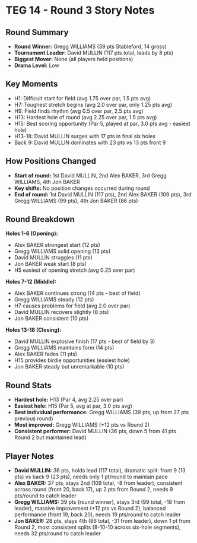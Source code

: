# TEG 14 - Round 3 Story Notes

## Round Summary
- **Round Winner:** Gregg WILLIAMS (39 pts Stableford, 14 gross)
- **Tournament Leader:** David MULLIN (117 pts total, leads by 8 pts)
- **Biggest Mover:** None (all players held positions)
- **Drama Level:** Low

## Key Moments
- H1: Difficult start for field (avg 1.75 over par, 1.5 pts avg)
- H7: Toughest stretch begins (avg 2.0 over par, only 1.25 pts avg)
- H9: Field finds rhythm (avg 0.5 over par, 2.5 pts avg)
- H13: Hardest hole of round (avg 2.25 over par, 1.5 pts avg)
- H15: Best scoring opportunity (Par 5, played at par, 3.0 pts avg - easiest hole)
- H13-18: David MULLIN surges with 17 pts in final six holes
- Back 9: David MULLIN dominates with 23 pts vs 13 pts front 9

## How Positions Changed
- **Start of round:** 1st David MULLIN, 2nd Alex BAKER, 3rd Gregg WILLIAMS, 4th Jon BAKER
- **Key shifts:** No position changes occurred during round
- **End of round:** 1st David MULLIN (117 pts), 2nd Alex BAKER (109 pts), 3rd Gregg WILLIAMS (99 pts), 4th Jon BAKER (86 pts)

## Round Breakdown
**Holes 1-6 (Opening):**
- Alex BAKER strongest start (12 pts)
- Gregg WILLIAMS solid opening (13 pts)
- David MULLIN struggles (11 pts)
- Jon BAKER weak start (8 pts)
- H5 easiest of opening stretch (avg 0.25 over par)

**Holes 7-12 (Middle):**
- Alex BAKER continues strong (14 pts - best of field)
- Gregg WILLIAMS steady (12 pts)
- H7 causes problems for field (avg 2.0 over par)
- David MULLIN recovers slightly (8 pts)
- Jon BAKER consistent (10 pts)

**Holes 13-18 (Closing):**
- David MULLIN explosive finish (17 pts - best of field by 3)
- Gregg WILLIAMS maintains form (14 pts)
- Alex BAKER fades (11 pts)
- H15 provides birdie opportunities (easiest hole)
- Jon BAKER steady but unremarkable (10 pts)

## Round Stats
- **Hardest hole:** H13 (Par 4, avg 2.25 over par)
- **Easiest hole:** H15 (Par 5, avg at par, 3.0 pts avg)
- **Best individual performance:** Gregg WILLIAMS (39 pts, up from 27 pts previous round)
- **Most improved:** Gregg WILLIAMS (+12 pts vs Round 2)
- **Consistent performer:** David MULLIN (36 pts, down 5 from 41 pts Round 2 but maintained lead)

## Player Notes
- **David MULLIN:** 36 pts, holds lead (117 total), dramatic split: front 9 (13 pts) vs back 9 (23 pts), needs only 1 pt/round to maintain pace
- **Alex BAKER:** 37 pts, stays 2nd (109 total, -8 from leader), consistent across round (front 20, back 17), up 2 pts from Round 2, needs 9 pts/round to catch leader
- **Gregg WILLIAMS:** 39 pts (round winner), stays 3rd (99 total, -18 from leader), massive improvement (+12 pts vs Round 2), balanced performance (front 19, back 20), needs 19 pts/round to catch leader
- **Jon BAKER:** 28 pts, stays 4th (86 total, -31 from leader), down 1 pt from Round 2, most consistent splits (8-10-10 across six-hole segments), needs 32 pts/round to catch leader


